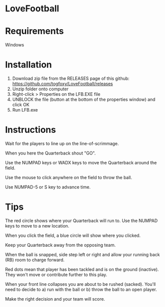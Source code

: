 # LoveFootball

Requirements
============

Windows

Installation
============

1. Download zip file from the RELEASES page of this github: 
    https://github.com/togfoxy/LoveFootball/releases
2. Unzip folder onto computer
3. Right-click > Properties on the LFB.EXE file 
4. UNBLOCK the file (button at the bottom of the properties window) and click OK
5. Run LFB.exe

Instructions
============

Wait for the players to line up on the line-of-scrimmage.

When you here the Quarterback shout "GO".

Use the NUMPAD keys or WADX keys to move the Quarterback around the field.

Use the mouse to click anywhere on the field to throw the ball.

Use NUMPAD-5 or S key to advance time.


Tips
====

The red circle shows where your Quarterback will run to. Use the NUMPAD keys to move to a new location.

When you click the field, a blue circle will show where you clicked.

Keep your Quarterback away from the opposing team.

When the ball is snapped, side step left or right and allow your running back (RB) room to charge forward.

Red dots mean that player has been tackled and is on the ground (inactive). They won't move or contribute further to this play.

When your front line collapses you are about to be rushed (sacked). You'll need to decide to a) run with the ball or b) throw the ball to an open player.

Make the right decision and your team will score.




